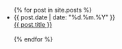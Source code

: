  <ul>
  {% for post in site.posts %}
   <li>
    {{ post.date | date: "%d.%m.%Y" }}<br><a href="..{{ post.url }}">{{ post.title }}</a>
   </li>
   <br>
  {% endfor %}
 </ul>
